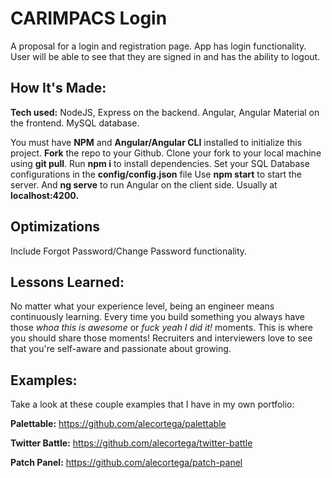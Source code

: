# CARIMPACS Login
A proposal for a login and registration page. App has login functionality. User will be able to see that they are signed in and has the ability to logout. 


## How It's Made:

**Tech used:** NodeJS, Express on the backend. Angular, Angular Material on the frontend. MySQL database.

You must have **NPM** and **Angular/Angular CLI** installed to initialize this project.
**Fork** the repo to your Github.
Clone your fork to your local machine using **git pull**.
Run **npm i** to install dependencies.
Set your SQL Database configurations in the **config/config.json** file
Use **npm start** to start the server.
And **ng serve** to run Angular on the client side. Usually at **localhost:4200.**






## Optimizations
Include Forgot Password/Change Password functionality. 


## Lessons Learned:

No matter what your experience level, being an engineer means continuously learning. Every time you build something you always have those *whoa this is awesome* or *fuck yeah I did it!* moments. This is where you should share those moments! Recruiters and interviewers love to see that you're self-aware and passionate about growing.

## Examples:
Take a look at these couple examples that I have in my own portfolio:

**Palettable:** https://github.com/alecortega/palettable

**Twitter Battle:** https://github.com/alecortega/twitter-battle

**Patch Panel:** https://github.com/alecortega/patch-panel



